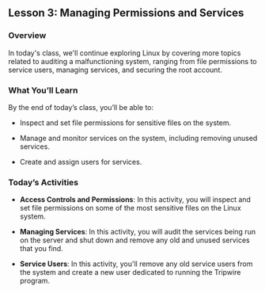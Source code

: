 ## Lesson 3: Managing Permissions and Services 
 
### Overview

In today's class, we'll continue exploring Linux by covering more topics related to auditing a malfunctioning system, ranging from file permissions to service users, managing services, and securing the root account.
 
### What You’ll Learn
 
By the end of today’s class, you’ll be able to:
 
- Inspect and set file permissions for sensitive files on the system.

- Manage and monitor services on the system, including removing unused services.

- Create and assign users for services.

### Today’s Activities

* **Access Controls and Permissions**: In this activity, you will inspect and set file permissions on some of the most sensitive files on the Linux system.

* **Managing Services**: In this activity, you will audit the services being run on the server and shut down and remove any old and unused services that you find.

* **Service Users**: In this activity, you'll remove any old service users from the system and create a new user dedicated to running the Tripwire program.
